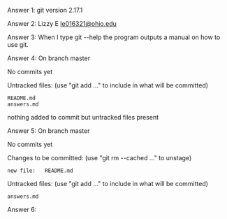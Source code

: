 Answer 1:
git version 2.17.1

Answer 2:
Lizzy E
le016321@ohio.edu

Answer 3:
When I type git --help the program outputs a manual on how to use git.

Answer 4:
On branch master

No commits yet

Untracked files:
 (use "git add <file>..." to include in what will be committed)

	README.md
	answers.md

nothing added to commit but untracked files present

Answer 5:
On branch master

No commits yet

Changes to be committed:
  (use "git rm --cached <file>..." to unstage)

	new file:   README.md

Untracked files:
  (use "git add <file>..." to include in what will be committed)

	answers.md

Answer 6:




